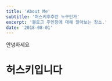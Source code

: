 ```yaml
---
title: 'About Me'
subtitle: '허스키후추란 누구인가'
excerpt: '블로그 주인장에 대해 알아보는 장소.'
date: '2018-08-01'
---
```


안녕하세요

# 허스키입니다
